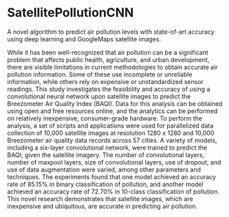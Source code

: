 # SatellitePollutionCNN
A novel algorithm to predict air pollution levels with state-of-art accuracy using deep learning and GoogleMaps satellite images.

While it has been well-recognized that air pollution can be a significant problem that affects public health, agriculture, and urban development, there are visible limitations in current methodologies to obtain accurate air pollution information.  Some of these use incomplete or unreliable information, while others rely on expensive or unstandardized sensor readings.  This study investigates the feasibility and accuracy of using a convolutional neural network upon satellite images to predict the Breezometer Air Quality Index (BAQI).  Data for this analysis can be obtained using open and free resources online, and the analytics can be performed on relatively inexpensive, consumer-grade hardware.  To perform the analysis, a set of scripts and applications were used for parallelized data collection of 10,000 satellite images at resolution 1280 x 1280 and 10,000 Breezometer air quality data records across 57 cities.  A variety of models, including a six-layer convolutional network, were trained to predict the BAQI, given the satellite imagery.  The number of convolutional layers, number of maxpool layers, size of convolutional layers, use of dropout, and use of data augmentation were varied, among other parameters and techniques.  The experiments found that one model achieved an accuracy rate of 85.15% in binary classification of pollution, and another model achieved an accuracy rate of 72.70% in 10-class classification of pollution.  This novel research demonstrates that satellite images, which are inexpensive and ubiquitous, are accurate in predicting air pollution.

